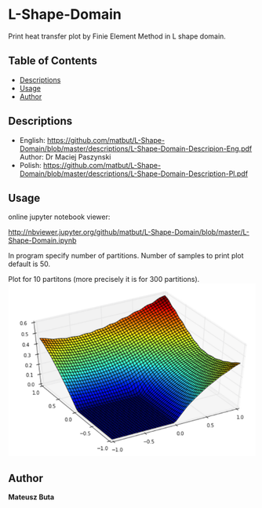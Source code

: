 # L-Shape-Domain
Print heat transfer plot by Finie Element Method in L shape domain.

## Table of Contents
- [Descriptions](#descriptions)
- [Usage](#usage)
- [Author](#author)

## Descriptions
* English: 
https://github.com/matbut/L-Shape-Domain/blob/master/descriptions/L-Shape-Domain-Descripion-Eng.pdf
Author: Dr Maciej Paszynski 
* Polish: 
https://github.com/matbut/L-Shape-Domain/blob/master/descriptions/L-Shape-Domain-Description-Pl.pdf

## Usage
online jupyter notebook viewer: 

http://nbviewer.jupyter.org/github/matbut/L-Shape-Domain/blob/master/L-Shape-Domain.ipynb

In program specify number of partitions. 
Number of samples to print plot default is 50.

Plot for 10 partitons (more precisely it is for 300 partitions).
![alt text](https://github.com/matbut/L-Shape-Domain/blob/master/img/plot.png)

## Author
**Mateusz Buta**
